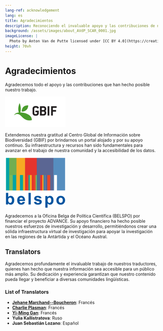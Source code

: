 ```yaml
---
lang-ref: acknowledgement
lang: es
title: Agradecimientos
description: Reconociendo el invaluable apoyo y las contribuciones de nuestros socios, colaboradores, voluntarios y patrocinadores.
background: /assets/images/about_AVdP_SCAR_0001.jpg
imageLicense: |
  Photo by Anton Van de Putte licensed under [CC BY 4.0](https://creativecommons.org/licenses/by/4.0/)
height: 70vh
---
```


# Agradecimientos

Agradecemos todo el apoyo y las contribuciones que han hecho posible nuestro trabajo. 

<img src="/assets/images/logo/gbif-standard-logo-green.png" alt="GBIF logo" width="200">

Extendemos nuestra gratitud al Centro Global de Información sobre Biodiversidad (GBIF) por brindarnos un portal alojado y por su apoyo continuo. Su infraestructura y recursos han sido fundamentales para avanzar en el trabajo de nuestra comunidad y la accesibilidad de los datos.

<img src="/assets/images/logo/belspo.jpg" alt="BELSPO logo" width="200">

Agradecemos a la Oficina Belga de Política Científica (BELSPO) por financiar el proyecto ADVANCE. Su apoyo financiero ha hecho posible nuestros esfuerzos de investigación y desarrollo, permitiéndonos crear una sólida infraestructura virtual de investigación para apoyar la investigación en las regiones de la Antártida y el Océano Austral.

## Translators

Agradecemos profundamente el invaluable trabajo de nuestros traductores, quienes han hecho que nuestra información sea accesible para un público más amplio. Su dedicación y experiencia garantizan que nuestro contenido pueda llegar y beneficiar a diversas comunidades lingüísticas.

### List of Translators

- **[Jehane Marchand--Boucheron](https://orcid.org/0009-0004-3688-874X)**: Francés
- **[Charlie Plasman](https://orcid.org/0009-0007-7519-7417)**: Francés
- **[Yi-Ming Gan](https://orcid.org/0000-0001-7087-2646)**: Francés
- **Yulia Kallistratova**: Ruso
- **Juan Sebastián Lozano**: Español

